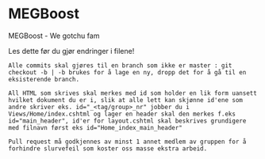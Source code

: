 # MEGBoost
MEGBoost - We gotchu fam

Les dette før du gjør endringer i filene!

    Alle commits skal gjøres til en branch som ikke er master : git checkout -b | -b brukes for å lage en ny, dropp det for å gå til en eksisterende branch.

    All HTML som skrives skal merkes med id som holder en lik form uansett hvilket dokument du er i, slik at alle lett kan skjønne id'ene som andre skriver eks. id="_<tag/group>_nr" jobber du i Views/Home/index.cshtml og lager en header skal den merkes f.eks id="main_header", id'er for layout.cshtml skal beskrives grundigere med filnavn først eks id="Home_index_main_header"

    Pull request må godkjennes av minst 1 annet medlem av gruppen for å forhindre slurvefeil som koster oss masse ekstra arbeid.
